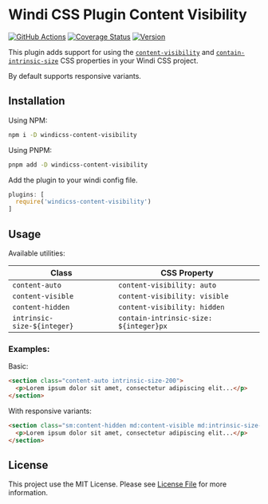 # Windi CSS Plugin Content Visibility

[![GitHub Actions](https://github.com/Felix-Icaza/windicss-content-visibility/actions/workflows/test.yml/badge.svg?branch=main)](https://github.com/Felix-Icaza/windicss-content-visibility/actions/workflows/test.yml)
[![Coverage Status](https://coveralls.io/repos/github/Felix-Icaza/windicss-content-visibility/badge.svg?branch=main)](https://coveralls.io/github/Felix-Icaza/windicss-content-visibility?branch=main)
[![Version](https://img.shields.io/github/package-json/v/Felix-Icaza/windicss-content-visibility)](https://github.com/Felix-Icaza/windicss-content-visibility/releases)

This plugin adds support for using the [`content-visibility`](https://developer.mozilla.org/en-US/docs/Web/CSS/content-visibility) and [`contain-intrinsic-size`](https://developer.mozilla.org/en-US/docs/Web/CSS/contain-intrinsic-size) CSS properties in your Windi CSS project.

By default supports responsive variants.

## Installation

Using NPM:

```bash
npm i -D windicss-content-visibility
```

Using PNPM:

```bash
pnpm add -D windicss-content-visibility
```

Add the plugin to your windi config file.

```js
plugins: [
  require('windicss-content-visibility')
]
```

## Usage

Available utilities:

| Class | CSS Property |
| --- | --- |
| `content-auto` | `content-visibility: auto` |
| `content-visible` | `content-visibility: visible` |
| `content-hidden` | `content-visibility: hidden` |
| `intrinsic-size-${integer}` | `contain-intrinsic-size: ${integer}px` |

### Examples:

Basic:

```html
<section class="content-auto intrinsic-size-200">
  <p>Lorem ipsum dolor sit amet, consectetur adipiscing elit...</p>
</section>
```

With responsive variants:

```html
<section class="sm:content-hidden md:content-visible md:intrinsic-size-320">
  <p>Lorem ipsum dolor sit amet, consectetur adipiscing elit...</p>
</section>
```

## License

This project use the MIT License. Please see [License File](LICENSE) for more information.
